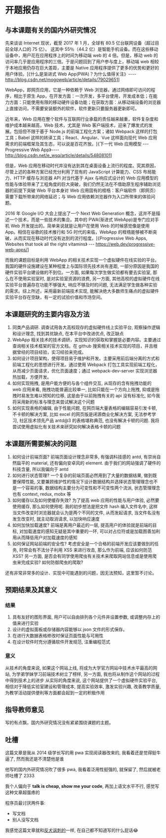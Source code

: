 # 开题报告

## 与本课题有关的国内外研究情况

先来谈谈 Internet 现状，截至 2017 年 1 月，全球有 80.5 亿台联网设备（超过目前全球人口的 75 亿）。 这其中 55％（44.2 亿）是智能手机设备。而在这些移动设备中，用户花在应用程序上的时间为移动端 web 的 4 倍。但是，移动 web 的访问率几乎是应用程序的三倍。于是问题回到了用户参与度上，移动端 web 相较于本地应用仍存在巨大差距，主要是 Native 应用程序提供了更多的优势和更好的用户体验。[《什么是渐进式 Web App(PWA)？为什么值得关注》----<http://blog.csdn.net/mogoweb/article/details/79029651>]

WebApp，即网页应用，它是一种依赖于 Web 浏览器，通过网络即可访问的程序，相比于原生 App，在开发方面：一次开发，多平台使用，开发成本低；在能力方面：只能使用有限的移动硬件设备功能；在获取方面：从移动端设备的浏览器上直接访问，不需要安装额外的软件，软件更新只要服务器更新即可。

近年来，Web 应用在整个软件与互联网行业承载的责任越来越重，软件复杂度和维护成本越来越高，Web 技术，尤其是 Web 客户端技术，迎来了爆发式的发展。包括但不限于基于 Node.js 的前端工程化方案；诸如 Webpack 这样的打包工具；Babel 这样的转译工具；React、Angular、Vue 这样面向现代 Web 应用需求的前端框架及其生态，可以说是百花齐放。[《下一代 Web 应用模型 --- Progressive Web App》----<http://blog.csdn.net/e_wsq/article/details/54808101>]

但是，Web 应用在移动时代并没有达到其在桌面设备上流行的程度。究其原因，尽管上述的各种方案已经充分利用了现有的 JavaScript 计算能力、CSS 布局能力、HTTP 缓存与浏览器 API 对当代基于 Ajax 与响应式设计的 Web 应用模型的性能与体验带来了工程角度的巨大突破，我们仍然无法在不借助原生程序辅助浏览器的前提下突破 Web 平台本身对 Web 应用固有的桎梏：客户端软件（即网页）需要下载所带来的网络延迟；与 Web 应用依赖浏览器作为入口所带来的体验问题。

2016 年 Google I/O 大会上提出了一个 Next Web Generation 概念，这并不是描述一个技术，而是一些技术的集合。其中的 PWA(渐进式 WebApp)是专门应对手机 Web 开发提出的。简单来说就是让用户在使用 Web 的时候感觉像是使用 App。相信在谷歌的技术推行和 5G 时代的来临，WebApp 的桎梏能够被不断突破，从而实现在移动时代没有达到的流行程度。[《Progressive Web Apps, Websites that took all the right vitamins》 --- <https://web.dev/progressive-web-apps/>]

而我的课题目标是利用 WebApp 的相关技术实现一个虚拟硬件在线实验的平台。我国的硬件设施建设在某种程度上与国际领先技术尚有差距, 一部分原因是我国的硬件实验平台建设做的不到位。一方面, 如果每次学生做实验都有要去实验室, 那么在不使用实验室时, 是对实验室资源的浪费, 另一方面, 其他高校的虚拟硬件在线实验平台普遍存在功能不够强大, 响应不够及时的问题, 无法满足学生做各种实验的需求。综上所述，采用最新前端技术实现, 能解决绝大多数师生痛点的虚拟硬件实验平台存在空缺，有一定的试验价值和市场空间。

## 本课题研究的主要内容及方法

1. 同类产品调研. 调查试用各大高校现存的虚拟硬件线上实验平台, 观察操作逻辑和设计理念, 找到其优缺点, 在本平台中改进优点, 改正缺点
2. WebApp 相关技术的技术调研，实现知识的获取和掌握是必要内容。主要通过查询相关技术框架的官方文档，在 github 搜索相关技术实现的项目，并且根据曾经的项目经验，实习经验来完成。
3. 如何设计项目架构，使得项目易于维护和开发。主要采用前后端分离的方式和前端工程化的思想进行开发。通过使用 Webpack 打包工具实现前端工程化，从而减少页面请求，优化页面速度；通过 webpack-dev-server 实现浏览器热加载，方便开发。
4. 如何实现拖拽, 是用户能方便的与各个组件交互, 从现存的含有拖拽功能的 web 应用来看, 拖拽功能普遍比较单一, 比如只能在一个方向上拖拽, 抑或是拖拽时易发生难以预知的位移, 这是由于以前拖拽有关的 api 没有标准化, 如今我将采用新的标准与理念来尝试解决这个问题
5. 如何实现表格的编辑, 由于性能问题, 在网页端大量表格的编辑容易引发卡顿, 不卡顿的解决方案, 比如 excel 的网页版是闭源商业化解决方案, 无法参考学习, 社区技术领先产品 antd@3 的表格堪称典范, 也没有解决卡顿的问题. 我将尝试使用虚拟化有关技术来研究如何解决表格卡顿的问题

## 本课题所需要解决的问题

1. 如何设计前端页面? 前端页面设计理念非常多, 有强调科技感的 antd, 有崇尚自然扁平的 material, 还有偏向安卓风的 element. 由于我们的网站强调了硬件的科技含量, 所以我偏向于 antd
2. 如何进行状态管理? 一个复杂的前端页面必然用到了大量的数据结果, 做到既要保障性能, 又要兼顾维护性的情况下设计数据结构并选择状态管理理念也不是一个容易的事, 数据结构主要分为可变性和不可变性两个流派, 状态管理理念也有 context, redux, mobx 等
3. 如何缓存以及如何使缓存失效? 为了提高 web 应用的性能与用户体验, 必然要使用缓存, 那么如何使用呢. 我的初步想法是把文件 hash 编入文件名中, 这样当文件改变时浏览器就会认为是两个不同的文件, 从而发起请求, 当文件名没有发生改变时, 就主动取消请求, 以加快响应速度
4. 如何加快加载速度? 前端是离用户最近的一层, 提高用户的体验就是前端的目标, 对加载速度的感知无疑是其中重要的一环, 可以对占位符或是加载图善加利用从而降低用户对加载速度的感知
5. 如何保证网站前端的安全性? 考虑安全是一个合格的前端开发应该要做到的任务, 时常会有不法分子利用 XSS 来进行攻击, 那么作为前端, 应该如何防范 XSS? 另一方面, 是否会有同学使用爬虫有关技术来爬取网站信息或是使用爬虫来完成实验? 如何防御爬虫的爬取?

还有非常非常多的设计、实现中可能遇到的问题，因无法预知，这里暂不讨论。

## 预期结果及其意义

### 结果

1. 具有友好的图形界面, 用户可以自由排列各个元件并设置参数, 或调整内存上的值来进行实验
2. 设计的虚拟面板或存储器内容能够以 json 文件的形式保存。
3. 在进行大数据表格修改时保证页面性能与可用性
4. 在设计软件时充分遵循软件开发规范, 注重编程范式

### 意义

从技术的角度来说, 如果这个网站上线, 将成为大学官方网站中技术水平最高的网站, 为学弟学妹学习前端技术树立了榜样, 另一方面, 我也将从制作这个网站的过程中得到技术上的进步
从实际的角度来说, 这个网站提供了一个虚拟硬件实验平台, 相信对于降低实验室建设和管理成本, 提高实验效率, 激发实验兴趣, 改善教学质量, 为教学活动提供便利等方面都会起到一定的积极作用

## 指导教师意见

写的有点飘，国内外研究情况没有紧紧围绕课题的主题。

## 吐槽

这篇文章是我从 2014 级学长写的用 pwa 实现阅读器改来的, 我看着还是觉得挺牛逼了, 然而我还是不清楚他是谁

他写的国内外研究情况吹了很多 pwa, 我看着泛用性挺强的, 就保留了, 然后就被老师吐槽了 2333

我个人偏向于 **talk is cheap, show me your code**, 再加上语文水平不行, 感觉写这种文章超蛋疼的

程序员最讨厌两件事:

- 写文档
- 别人没写文档

我感觉这篇文章就和[反犬讽刺的](https://www.bilibili.com/video/av90756891)一样, 在自己都不知道写的什么屁话:joy:
